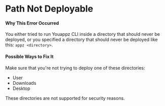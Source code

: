 # Path Not Deployable

#### Why This Error Occurred

You either tried to run Youappz CLI inside a directory that should never be deployed, or you specified a directory that should never be deployed like this: `appz <directory>`.

#### Possible Ways to Fix It

Make sure that you're not trying to deploy one of these directories:

- User
- Downloads
- Desktop

These directories are not supported for security reasons.

